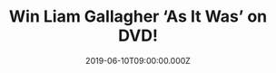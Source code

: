 ---
campaign-uuid: "c-fc421f16-eb94-42d4-aba2-fc3e771a75d6"
type: "Competition"
category: "Entertainment"
date: "2019-06-10T09:00:00.000Z"
end-date: "2019-07-10T23:59:00.000Z"
disable-form: false
is_promoted: false
has_entry_page: true
title: "Win Liam Gallagher ‘As It Was’ on DVD!"
competition-description: "<p>Liam Gallagher brand new movie tells the honest and emotional\
  \ story of how one of the most electrifying rock ’n' roll frontmen went from the\
  \ dizzying heights of his champagne supernova years in Oasis to living on the edge,\
  \ ostracised and lost in the musical wilderness of booze, notoriety and bitter legal\
  \ battles.</p>\n<p>Click below for a chance to win.</p>\n"
hero-header: "Win Liam Gallagher ‘As It Was’ on DVD!"
terms-confirmation: "N/A"
banner-img: "https://assets.expresslyapp.com/asset-43f0786d-de33-4312-bde9-f4a76e970cfa.jpg"
logo-left-href: "http://club.expressly.io"
logo-left-image: "https://assets.expresslyapp.com/asset-f91d931c-2c2f-4f74-a6d3-d7a9641ecb96.jpg"
logo-left-title: "Expressly Club"
bg-image-hero: "https://assets.expresslyapp.com/asset-4fadb823-a3be-4590-9407-63fe00e60897.jpg"
bg-image-first: "https://assets.expresslyapp.com/asset-b67ae307-8ff2-4980-bdd7-8f766e43487f.jpg"
section1-content: "<p>As It Was tells the honest and emotional story of how one of\
  \ the most electrifying rock ’n' roll frontmen went from the dizzying heights of\
  \ his champagne supernova years in Oasis to living on the edge, ostracised and lost\
  \ in the musical wilderness of booze, notoriety and bitter legal battles.</p>\n\
  <p>Starting again alone, stripped bare and with nowhere to hide, Liam risks everything\
  \ to make the greatest rock’n’roll comeback of all time.\nDirectors Charlie Lightening\
  \ and Gavin Fitzgerald invite us backstage for a no-holds-barred look at the life\
  \ of one of the most talked-about and charismatic artists of his generation.</p>\n\
  <p>Enter the form below for a chance to win and it could be yours!</p>\n"
entry-title: "Win Liam Gallagher ‘As It Was’ on DVD!"
entry-content: "<p>Enter the draw to win Liam Gallagher ‘As It Was’ on DVD  by completing\
  \ the form below before 23:59 on the 10th of July  2019.</p>\n"
has-winner: false
prize-description: "Liam Gallagher ‘As It Was’ on DVD!"
special-conditions: "This competition is also available on: https://aaa.nme.com/competitions/liam-gallagher-as-it-was-dvd\r\
  \n\r\nMultiple entries are allowed up to one every day."
country-restrictions:
- "GB"
---